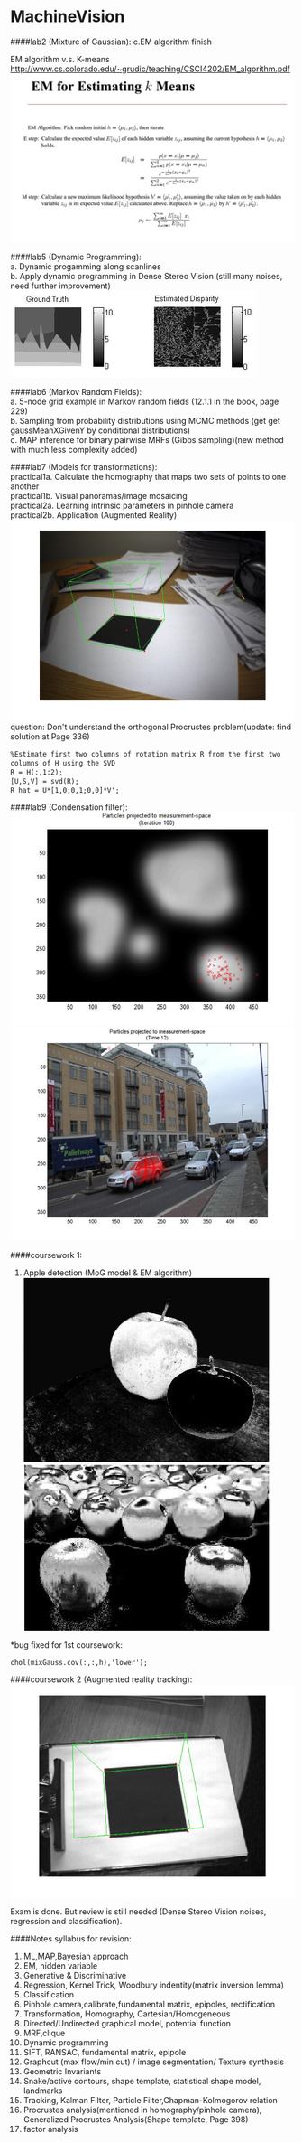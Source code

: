 MachineVision
=============


####lab2 (Mixture of Gaussian):
c.EM algorithm finish

EM algorithm v.s. K-means  
http://www.cs.colorado.edu/~grudic/teaching/CSCI4202/EM_algorithm.pdf  
![EM](https://github.com/mincongzhang/MachineVision/raw/master/EMvsKMEANS.jpg)

####lab5 (Dynamic Programming):  
a. Dynamic progamming along scanlines  
b. Apply dynamic programming in Dense Stereo Vision
(still many noises, need further improvement)
![dense_stereo_vision](https://github.com/mincongzhang/MachineVision/raw/master/dense_stereo_vision.jpg)

####lab6 (Markov Random Fields):   
a. 5-node grid example in Markov random fields (12.1.1 in the book, page 229)  
b. Sampling from probability distributions using MCMC methods (get get gaussMeanXGivenY by conditional distributions)  
c. MAP inference for binary pairwise MRFs (Gibbs sampling)(new method with much less complexity added)

####lab7 (Models for transformations):  
practical1a. Calculate the homography that maps two sets of points to one another  
practical1b. Visual panoramas/image mosaicing  
practical2a. Learning intrinsic parameters in pinhole camera  
practical2b. Application (Augmented Reality)  
![lab7](https://github.com/mincongzhang/MachineVision/raw/master/labs/lab7/part2/result.jpg)
question: Don't understand the orthogonal Procrustes problem(update: find solution at Page 336) 

    %Estimate first two columns of rotation matrix R from the first two columns of H using the SVD
    R = H(:,1:2);  
    [U,S,V] = svd(R);  
    R_hat = U*[1,0;0,1;0,0]*V';  

####lab9 (Condensation filter):  
![condensation](https://github.com/mincongzhang/MachineVision/raw/master/condensation.jpg)
![condensation2](https://github.com/mincongzhang/MachineVision/raw/master/condensation2.jpg)
  
####coursework 1:  
1. Apple detection (MoG model & EM algorithm)  
![apple](https://github.com/mincongzhang/MachineVision/raw/master/apple.jpg)  
![apple2](https://github.com/mincongzhang/MachineVision/raw/master/apple2.jpg)  

*bug fixed for 1st coursework: 

    chol(mixGauss.cov(:,:,h),'lower'); 

####coursework 2 (Augmented reality tracking):
![augmented_reality](https://github.com/mincongzhang/MachineVision/raw/master/augmented_reality.jpg)



Exam is done. But review is still needed (Dense Stereo Vision noises, regression and classification).

####Notes
syllabus for revision:  
1.  ML,MAP,Bayesian approach   
2.  EM, hidden variable  
3.  Generative & Discriminative  
4.  Regression, Kernel Trick, Woodbury indentity(matrix inversion lemma)  
5.  Classification  
6.  Pinhole camera,calibrate,fundamental matrix, epipoles, rectification  
7.  Transformation, Homography, Cartesian/Homogeneous  
8.  Directed/Undirected graphical model, potential function  
9.  MRF,clique  
10. Dynamic programming  
11. SIFT, RANSAC, fundamental matrix, epipole  
12. Graphcut (max flow/min cut) / image segmentation/ Texture synthesis  
13. Geometric Invariants  
14. Snake/active contours, shape template, statistical shape model, landmarks  
15. Tracking, Kalman Filter, Particle Filter,Chapman-Kolmogorov relation  
16. Procrustes analysis(mentioned in homography/pinhole camera), Generalized Procrustes Analysis(Shape template, Page 398)  
17. factor analysis
